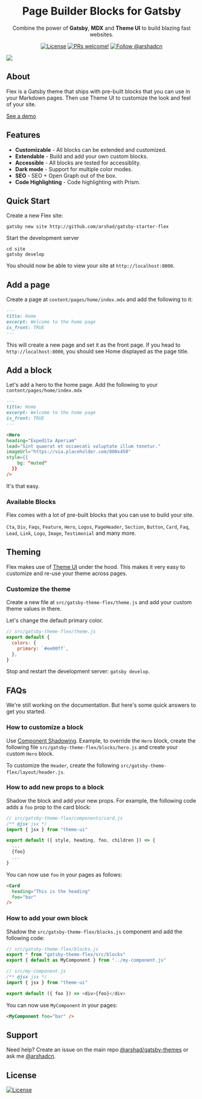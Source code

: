 <div align="center">
<h1>Page Builder Blocks for Gatsby</h1>
</div>

<p align="center">
Combine the power of <strong>Gatsby</strong>, <strong>MDX</strong> and <strong>Theme UI</strong> to build blazing fast websites.
</p>

<p align="center">
  <a href="https://github.com/arshad/gatsby-themes/blob/master/LICENSE"><img src="https://img.shields.io/npm/l/gatsby-theme-flex.svg" alt="License"></a>
  <a href="https://github.com/arshad/gatsby-themes/pulls"><img src="https://img.shields.io/badge/PRs-welcome-brightgreen.svg" alt="PRs welcome!" /></a>
  <a href="https://twitter.com/arshadcn"><img src="https://img.shields.io/badge/Follow-%40arshadcn-1da1f2" alt="Follow @arshadcn" /></a>
</p>

<img src="https://arshad.io/uploads/gatsby-theme-flex.gif" />

## About

Flex is a Gatsby theme that ships with pre-built blocks that you can use in your Markdown pages. Then use Theme UI to customize the look and feel of your site.

[See a demo](https://flex.arshad.io)

## Features

- **Customizable** - All blocks can be extended and customized.
- **Extendable** - Build and add your own custom blocks.
- **Accessible** - All blocks are tested for accessiblity.
- **Dark mode** - Support for multiple color modes.
- **SEO** - SEO + Open Graph out of the box.
- **Code Highlighting** - Code highlighting with Prism.

## Quick Start

Create a new Flex site:

```shell
gatsby new site http://github.com/arshad/gatsby-starter-flex
```

Start the development server

```shell
cd site
gatsby develop
```

You should now be able to view your site at `http://localhost:8000`.

## Add a page

Create a page at `content/pages/home/index.mdx` and add the following to it:

```markdown
---
title: Home
excerpt: Welcome to the home page
is_front: TRUE
---
```

This will create a new page and set it as the front page. If you head to `http://localhost:8000`, you should see Home displayed as the page title.

## Add a block

Let's add a hero to the home page. Add the following to your `content/pages/home/index.mdx`

```markdown
---
title: Home
excerpt: Welcome to the home page
is_front: TRUE
---

<Hero
heading="Expedita Aperiam"
lead="Sint quaerat et occaecati voluptate illum tenetur."
imageUrl="https://via.placeholder.com/800x450"
style={{
    bg: "muted"
  }}
/>
```

It's that easy.

### Available Blocks

Flex comes with a lot of pre-built blocks that you can use to build your site.

`Cta`, `Div`, `Faqs`, `Feature`, `Hero`, `Logos`, `PageHeader`, `Section`, `Button`, `Card`, `Faq`, `Lead`, `Link`, `Logo`, `Image`, `Testimonial` and many more.

## Theming

Flex makes use of [Theme UI](https://theme-ui.com) under the hood. This makes it very easy to customize and re-use your theme across pages.

### Customize the theme

Create a new file at `src/gatsby-theme-flex/theme.js` and add your custom theme values in there.

Let's change the default primary color.

```js
// src/gatsby-theme-flex/theme.js
export default {
  colors: {
    primary: `#ee00ff`,
  },
}
```

Stop and restart the development server: `gatsby develop`.

## FAQs

We're still working on the documentation. But here's some quick answers to get you started.

### How to customize a block

Use [Component Shadowing](https://www.gatsbyjs.org/docs/themes/shadowing/). Example, to override the `Hero` block, create the following file `src/gatsby-theme-flex/blocks/hero.js` and create your custom `Hero` block.

To customize the `Header`, create the following `src/gatsby-theme-flex/layout/header.js`.

### How to add new props to a block

Shadow the block and add your new props. For example, the following code adds a `foo` prop to the card block:

```js
// src/gatsby-theme-flex/components/card.js
/** @jsx jsx */
import { jsx } from "theme-ui"

export default ({ style, heading, foo, children }) => {
  ...
  {foo}
  ...
}
```

You can now use `foo` in your pages as follows:

```markdown
<Card 
  heading="This is the heading" 
  foo="bar" 
/>
```

### How to add your own block

Shadow the `src/gatsby-theme-flex/blocks.js` component and add the following code:

```js
// src/gatsby-theme-flex/blocks.js
export * from "gatsby-theme-flex/src/blocks"
export { default as MyComponent } from "../my-component.js"
```

```js
// src/my-component.js
/** @jsx jsx */
import { jsx } from "theme-ui"

export default ({ foo }) => <div>{foo}</div>
```

You can now use `MyComponent` in your pages:

```markdown
<MyComponent foo="bar" />
```

## Support

Need help? Create an issue on the main repo [@arshad/gatsby-themes](https://github.com/arshad/gatsby-themes/issues) or ask me [@arshadcn](https://twitter.com/arshadcn).

## License

<a href="https://www.npmjs.com/package/gatsby-theme-flex"><img src="https://img.shields.io/npm/l/gatsby-theme-flex.svg" alt="License"></a>
